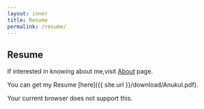 ```yaml
---
layout: inner
title: Resume
permalink: /resume/
---
```


## Resume 

If interested in knowing about me,visit [About](/about) page.

You can get my Resume [here]({{ site.url }}/download/Anukul.pdf).

<div class="resumeview">
<object width="800" height="800" type="application/pdf" data="{{ site.url }}/download/Anukul.pdf?#zoom=100&scrollbar=1&toolbar=1&navpanes=1">
    <p>Your current browser does not support this.</p>
</object>
</div>